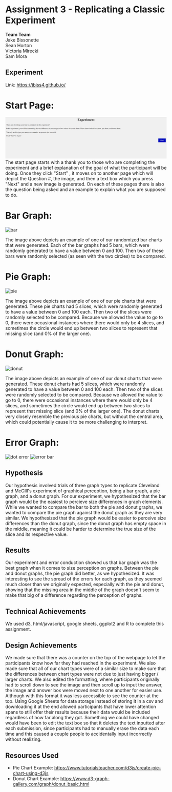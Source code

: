 Assignment 3 - Replicating a Classic Experiment  
===
**Team Team**<br/>
Jake Bissonette<br/>
Sean Horton<br/>
Victoria Mirecki<br/>
Sam Mora<br/>

## Experiment 
Link: https://jbiss4.github.io/

# Start Page: 

![start page](img/start-page.PNG)
The start page starts with a thank you to those who are completing the experiment and a brief explanation of the goal of what the participant will be doing. Once they click "Start" , it moves on to another page which will depict the Question #, the image, and then a text box which you press "Next" and a new image is generated. On each of these pages there is also the question being asked and an example to explain what you are supposed to do. 

# Bar Graph:

![bar](https://i.imgur.com/1I5cdkT.png)

The image above depicts an example of one of our randomized bar charts that were generated. Each of the bar graphs had 5 bars, which were randomly generated to have a value between 0 and 100. Then two of these bars were randomly selected (as seen with the two circles) to be compared. 

# Pie Graph:
![pie](https://i.imgur.com/vXE9qZh.png)

The image above depicts an example of one of our pie charts that were generated. These pie charts had 5 slices, which were randomly generated to have a value between 0 and 100 each. Then two of the slices were randomly selected to be compared. Because we allowed the value to go to 0, there were occasional instances where there would only be 4 slices, and sometimes the circle would end up between two slices to represent that missing slice (and 0% of the larger one).

# Donut Graph:
![donut](https://i.imgur.com/xU1BS5r.png)

The image above depicts an example of one of our donut charts that were generated. These donut charts had 5 slices, which were randomly generated to have a value between 0 and 100 each. Then two of the slices were randomly selected to be compared. Because we allowed the value to go to 0, there were occasional instances where there would only be 4 slices, and sometimes the circle would end up between two slices to represent that missing slice (and 0% of the larger one). The donut charts very closely resemble the previous pie charts, but without the central area, which could potentially cause it to be more challenging to interpret. 

# Error Graph:
![dot error](https://github.com/jbiss4/jbiss4.github.io/blob/main/img/dot-error.PNG?raw=true)
![error bar](https://github.com/jbiss4/jbiss4.github.io/blob/main/img/error-bar.PNG?raw=true)
## Hypothesis
Our hypothesis involved trials of three graph types to replicate Cleveland and McGIll's experiment of graphical perception, being a bar graph, a pie graph, and a donut graph. For our experiment, we hypothesized that the bar graph would be the easiest to percieve size differences in graph elements. While we wanted to compare the bar to both the pie and donut graphs, we wanted to compare the pie graph against the donut graph as they are very similar. We hypothesized that the pie graph would be easier to perceive size differences than the donut graph, since the donut graph has empty space in the middle, meaning it could be harder to determine the true size of the slice and its respective value.

## Results
Our experiment and error conduction showed us that bar graph was the best graph when it comes to size perception on graphs. Between the pie and donut graphs, the pie graph did better, as we hypothesized. It was interesting to see the spread of the errors for each graph, as they seemed much closer than we originally expected, especially with the pie and donut, showing that the missing area in the middle of the graph doesn't seem to make that big of a difference regarding the perception of graphs.

## Technical Achievements
We used d3, html/javascript, google sheets, ggplot2 and R to complete this assignment. 


## Design Achievements
We made sure that there was a counter on the top of the webpage to let the participants know how far they had reached in the experiment. We also made sure that all of our chart types were of a similar size to make sure that the differences between chart types were not due to just having bigger / larger charts. We also edited the formatting, where participants originally had to scroll down to see the image and then scroll up to input the answer, the image and answer box were moved next to one another for easier use. Although with this format it was less accessible to see the counter at the top. Using Google Sheets for data storage instead of storing it in a csv and downloading it at the end allowed participants that have lower attention spans to still offer their results because their data would be included regardless of how far along they got. Something we could have changed would have been to edit the text box so that it deletes the text inputted after each submission, since participants had to manually erase the data each time and this caused a couple people to accidentally input incorrectly without realizing. 

## Resources Used
- Pie Chart Example: https://www.tutorialsteacher.com/d3js/create-pie-chart-using-d3js 
- Donut Chart Example: https://www.d3-graph-gallery.com/graph/donut_basic.html
